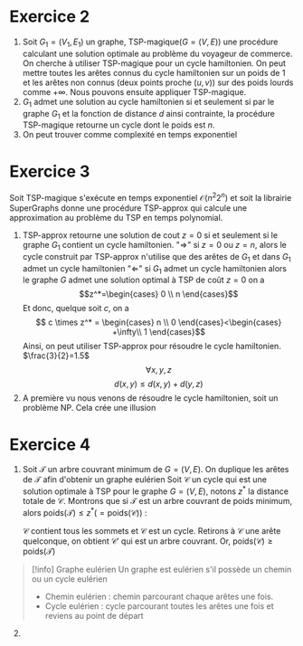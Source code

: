 # Exercice 2

1. Soit $G_{1}=(V_{1}, E_{1})$ un graphe, $\text{TSP-magique}(G=(V,E))$ une procédure calculant une solution optimale au problème du voyageur de commerce. On cherche à utiliser $\text{TSP-magique}$ pour un cycle hamiltonien.
   On peut mettre toutes les arêtes connus du cycle hamiltonien sur un poids de $1$ et les arêtes non connus (deux points proche $(u,v)$) sur des poids lourds comme $+\infty$.
   Nous pouvons ensuite appliquer $\text{TSP-magique}$.
2. $G_{1}$ admet une solution au cycle hamiltonien si et seulement si par le graphe $G_1$ et la fonction de distance $d$ ainsi contrainte, la procédure $\text{TSP-magique}$ retourne un cycle dont le poids est $n$.
3. On peut trouver comme complexité en temps exponentiel

# Exercice 3

Soit $\text{TSP-magique}$ s'exécute en temps exponentiel $\mathcal{O}(n^2 2^n)$ et soit la librairie $\text{SuperGraphs}$ donne une procédure TSP-approx qui calcule une approximation au problème du TSP en temps polynomial. 

1. TSP-approx retourne une solution de cout $z=0$ si et seulement si le graphe $G_{1}$ contient un cycle hamiltonien.
   "$\Rightarrow$" si $z=0$ ou $z=n$, alors le cycle construit par TSP-approx n'utilise que des arêtes de $G_{1}$ et dans $G_{1}$ admet un cycle hamiltonien 
   "$\Leftarrow$" si $G_{1}$ admet un cycle hamiltonien alors le graphe $G$ admet une solution optimal à TSP de coût $z=0$ on a $$z^*=\begin{cases}
0 \\
n
\end{cases}$$
   Et donc, quelque soit $c$, on a $$
   c \times z^* = \begin{cases}
n \\
0
\end{cases}<\begin{cases}
 +\infty\\
1
\end{cases}$$
   Ainsi, on peut utiliser TSP-approx pour résoudre le cycle hamiltonien.
   $\frac{3}{2}=1.5$
   $$\forall x,y,z$$
   $$d(x,y) \leq d(x,y)+d(y,z)$$
2. A première vu nous venons de résoudre le cycle hamiltonien, soit un problème $\text{NP}$. Cela crée une illusion

# Exercice 4

1. Soit $\mathcal{T}$ un arbre couvrant minimum de $G=(V,E)$. On duplique les arêtes de $\mathcal{T}$ afin d'obtenir un graphe eulérien 
   Soit $\mathcal{C}$ un cycle qui est une solution optimale à TSP pour le graphe $G=(V,E)$, notons $z^*$ la distance totale de $\mathcal{C}$.
   Montrons que si $\mathcal{T}$ est un arbre couvrant de poids minimum, alors $\text{poids}(\mathcal{T}) \leq z^* (= \text{poids}(\mathcal{C}))$ :
   
   $\mathcal{C}$ contient tous les sommets et $\mathcal{C}$ est un cycle.
   Retirons à $\mathcal{C}$ une arête quelconque, on obtient $\mathcal{C}'$ qui est un arbre couvrant. Or, $\text{poids}(\mathcal{C}) \geq \text{poids}(\mathcal{T})$   
   
>[!info] Graphe eulérien
>Un graphe est eulérien s'il possède un chemin ou un cycle eulérien
>	 - Chemin eulérien : chemin parcourant chaque arêtes une fois.
>	- Cycle eulérien : cycle parcourant toutes les arêtes une fois et reviens au point de départ

2. 